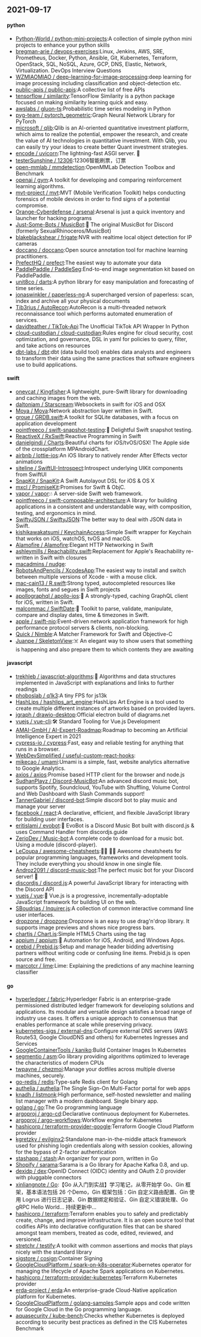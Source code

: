## 2021-09-17

#### python
* [Python-World / python-mini-projects](https://github.com/Python-World/python-mini-projects):A collection of simple python mini projects to enhance your python skills
* [bregman-arie / devops-exercises](https://github.com/bregman-arie/devops-exercises):Linux, Jenkins, AWS, SRE, Prometheus, Docker, Python, Ansible, Git, Kubernetes, Terraform, OpenStack, SQL, NoSQL, Azure, GCP, DNS, Elastic, Network, Virtualization. DevOps Interview Questions
* [WZMIAOMIAO / deep-learning-for-image-processing](https://github.com/WZMIAOMIAO/deep-learning-for-image-processing):deep learning for image processing including classification and object-detection etc.
* [public-apis / public-apis](https://github.com/public-apis/public-apis):A collective list of free APIs
* [tensorflow / similarity](https://github.com/tensorflow/similarity):TensorFlow Similarity is a python package focused on making similarity learning quick and easy.
* [awslabs / gluon-ts](https://github.com/awslabs/gluon-ts):Probabilistic time series modeling in Python
* [pyg-team / pytorch_geometric](https://github.com/pyg-team/pytorch_geometric):Graph Neural Network Library for PyTorch
* [microsoft / qlib](https://github.com/microsoft/qlib):Qlib is an AI-oriented quantitative investment platform, which aims to realize the potential, empower the research, and create the value of AI technologies in quantitative investment. With Qlib, you can easily try your ideas to create better Quant investment strategies.
* [encode / uvicorn](https://github.com/encode/uvicorn):The lightning-fast ASGI server.
🦄
* [testerSunshine / 12306](https://github.com/testerSunshine/12306):12306智能刷票，订票
* [open-mmlab / mmdetection](https://github.com/open-mmlab/mmdetection):OpenMMLab Detection Toolbox and Benchmark
* [openai / gym](https://github.com/openai/gym):A toolkit for developing and comparing reinforcement learning algorithms.
* [mvt-project / mvt](https://github.com/mvt-project/mvt):MVT (Mobile Verification Toolkit) helps conducting forensics of mobile devices in order to find signs of a potential compromise.
* [Orange-Cyberdefense / arsenal](https://github.com/Orange-Cyberdefense/arsenal):Arsenal is just a quick inventory and launcher for hacking programs
* [Just-Some-Bots / MusicBot](https://github.com/Just-Some-Bots/MusicBot):🎵
The original MusicBot for Discord (formerly SexualRhinoceros/MusicBot)
* [blakeblackshear / frigate](https://github.com/blakeblackshear/frigate):NVR with realtime local object detection for IP cameras
* [doccano / doccano](https://github.com/doccano/doccano):Open source annotation tool for machine learning practitioners.
* [PrefectHQ / prefect](https://github.com/PrefectHQ/prefect):The easiest way to automate your data
* [PaddlePaddle / PaddleSeg](https://github.com/PaddlePaddle/PaddleSeg):End-to-end image segmentation kit based on PaddlePaddle.
* [unit8co / darts](https://github.com/unit8co/darts):A python library for easy manipulation and forecasting of time series.
* [jonaswinkler / paperless-ng](https://github.com/jonaswinkler/paperless-ng):A supercharged version of paperless: scan, index and archive all your physical documents
* [Tib3rius / AutoRecon](https://github.com/Tib3rius/AutoRecon):AutoRecon is a multi-threaded network reconnaissance tool which performs automated enumeration of services.
* [davidteather / TikTok-Api](https://github.com/davidteather/TikTok-Api):The Unofficial TikTok API Wrapper In Python
* [cloud-custodian / cloud-custodian](https://github.com/cloud-custodian/cloud-custodian):Rules engine for cloud security, cost optimization, and governance, DSL in yaml for policies to query, filter, and take actions on resources
* [dbt-labs / dbt](https://github.com/dbt-labs/dbt):dbt (data build tool) enables data analysts and engineers to transform their data using the same practices that software engineers use to build applications.

#### swift
* [onevcat / Kingfisher](https://github.com/onevcat/Kingfisher):A lightweight, pure-Swift library for downloading and caching images from the web.
* [daltoniam / Starscream](https://github.com/daltoniam/Starscream):Websockets in swift for iOS and OSX
* [Moya / Moya](https://github.com/Moya/Moya):Network abstraction layer written in Swift.
* [groue / GRDB.swift](https://github.com/groue/GRDB.swift):A toolkit for SQLite databases, with a focus on application development
* [pointfreeco / swift-snapshot-testing](https://github.com/pointfreeco/swift-snapshot-testing):📸
Delightful Swift snapshot testing.
* [ReactiveX / RxSwift](https://github.com/ReactiveX/RxSwift):Reactive Programming in Swift
* [danielgindi / Charts](https://github.com/danielgindi/Charts):Beautiful charts for iOS/tvOS/OSX! The Apple side of the crossplatform MPAndroidChart.
* [airbnb / lottie-ios](https://github.com/airbnb/lottie-ios):An iOS library to natively render After Effects vector animations
* [siteline / SwiftUI-Introspect](https://github.com/siteline/SwiftUI-Introspect):Introspect underlying UIKit components from SwiftUI
* [SnapKit / SnapKit](https://github.com/SnapKit/SnapKit):A Swift Autolayout DSL for iOS & OS X
* [mxcl / PromiseKit](https://github.com/mxcl/PromiseKit):Promises for Swift & ObjC.
* [vapor / vapor](https://github.com/vapor/vapor):💧
A server-side Swift web framework.
* [pointfreeco / swift-composable-architecture](https://github.com/pointfreeco/swift-composable-architecture):A library for building applications in a consistent and understandable way, with composition, testing, and ergonomics in mind.
* [SwiftyJSON / SwiftyJSON](https://github.com/SwiftyJSON/SwiftyJSON):The better way to deal with JSON data in Swift.
* [kishikawakatsumi / KeychainAccess](https://github.com/kishikawakatsumi/KeychainAccess):Simple Swift wrapper for Keychain that works on iOS, watchOS, tvOS and macOS.
* [Alamofire / Alamofire](https://github.com/Alamofire/Alamofire):Elegant HTTP Networking in Swift
* [ashleymills / Reachability.swift](https://github.com/ashleymills/Reachability.swift):Replacement for Apple's Reachability re-written in Swift with closures
* [macadmins / nudge](https://github.com/macadmins/nudge):
* [RobotsAndPencils / XcodesApp](https://github.com/RobotsAndPencils/XcodesApp):The easiest way to install and switch between multiple versions of Xcode - with a mouse click.
* [mac-cain13 / R.swift](https://github.com/mac-cain13/R.swift):Strong typed, autocompleted resources like images, fonts and segues in Swift projects
* [apollographql / apollo-ios](https://github.com/apollographql/apollo-ios):📱
A strongly-typed, caching GraphQL client for iOS, written in Swift.
* [malcommac / SwiftDate](https://github.com/malcommac/SwiftDate):🐔
Toolkit to parse, validate, manipulate, compare and display dates, time & timezones in Swift.
* [apple / swift-nio](https://github.com/apple/swift-nio):Event-driven network application framework for high performance protocol servers & clients, non-blocking.
* [Quick / Nimble](https://github.com/Quick/Nimble):A Matcher Framework for Swift and Objective-C
* [Juanpe / SkeletonView](https://github.com/Juanpe/SkeletonView):☠️
An elegant way to show users that something is happening and also prepare them to which contents they are awaiting

#### javascript
* [trekhleb / javascript-algorithms](https://github.com/trekhleb/javascript-algorithms):📝
Algorithms and data structures implemented in JavaScript with explanations and links to further readings
* [phoboslab / q1k3](https://github.com/phoboslab/q1k3):A tiny FPS for js13k
* [HashLips / hashlips_art_engine](https://github.com/HashLips/hashlips_art_engine):HashLips Art Engine is a tool used to create multiple different instances of artworks based on provided layers.
* [jgraph / drawio-desktop](https://github.com/jgraph/drawio-desktop):Official electron build of diagrams.net
* [vuejs / vue-cli](https://github.com/vuejs/vue-cli):🛠️
Standard Tooling for Vue.js Development
* [AMAI-GmbH / AI-Expert-Roadmap](https://github.com/AMAI-GmbH/AI-Expert-Roadmap):Roadmap to becoming an Artificial Intelligence Expert in 2021
* [cypress-io / cypress](https://github.com/cypress-io/cypress):Fast, easy and reliable testing for anything that runs in a browser.
* [WebDevSimplified / useful-custom-react-hooks](https://github.com/WebDevSimplified/useful-custom-react-hooks):
* [mikecao / umami](https://github.com/mikecao/umami):Umami is a simple, fast, website analytics alternative to Google Analytics.
* [axios / axios](https://github.com/axios/axios):Promise based HTTP client for the browser and node.js
* [SudhanPlayz / Discord-MusicBot](https://github.com/SudhanPlayz/Discord-MusicBot):An advanced discord music bot, supports Spotify, Soundcloud, YouTube with Shuffling, Volume Control and Web Dashboard with Slash Commands support!
* [TannerGabriel / discord-bot](https://github.com/TannerGabriel/discord-bot):Simple discord bot to play music and manage your server
* [facebook / react](https://github.com/facebook/react):A declarative, efficient, and flexible JavaScript library for building user interfaces.
* [eritislami / evobot](https://github.com/eritislami/evobot):🤖
EvoBot is a Discord Music Bot built with discord.js & uses Command Handler from discordjs.guide
* [ZerioDev / Music-bot](https://github.com/ZerioDev/Music-bot):A complete code to download for a music bot. Using a module (discord-player).
* [LeCoupa / awesome-cheatsheets](https://github.com/LeCoupa/awesome-cheatsheets):👩‍💻
👨‍💻
Awesome cheatsheets for popular programming languages, frameworks and development tools. They include everything you should know in one single file.
* [Androz2091 / discord-music-bot](https://github.com/Androz2091/discord-music-bot):The perfect music bot for your Discord server!
🤘
* [discordjs / discord.js](https://github.com/discordjs/discord.js):A powerful JavaScript library for interacting with the Discord API
* [vuejs / vue](https://github.com/vuejs/vue):🖖
Vue.js is a progressive, incrementally-adoptable JavaScript framework for building UI on the web.
* [SBoudrias / Inquirer.js](https://github.com/SBoudrias/Inquirer.js):A collection of common interactive command line user interfaces.
* [dropzone / dropzone](https://github.com/dropzone/dropzone):Dropzone is an easy to use drag'n'drop library. It supports image previews and shows nice progress bars.
* [chartjs / Chart.js](https://github.com/chartjs/Chart.js):Simple HTML5 Charts using the <canvas> tag
* [appium / appium](https://github.com/appium/appium):📱
Automation for iOS, Android, and Windows Apps.
* [prebid / Prebid.js](https://github.com/prebid/Prebid.js):Setup and manage header bidding advertising partners without writing code or confusing line items. Prebid.js is open source and free.
* [marcotcr / lime](https://github.com/marcotcr/lime):Lime: Explaining the predictions of any machine learning classifier

#### go
* [hyperledger / fabric](https://github.com/hyperledger/fabric):Hyperledger Fabric is an enterprise-grade permissioned distributed ledger framework for developing solutions and applications. Its modular and versatile design satisfies a broad range of industry use cases. It offers a unique approach to consensus that enables performance at scale while preserving privacy.
* [kubernetes-sigs / external-dns](https://github.com/kubernetes-sigs/external-dns):Configure external DNS servers (AWS Route53, Google CloudDNS and others) for Kubernetes Ingresses and Services
* [GoogleContainerTools / kaniko](https://github.com/GoogleContainerTools/kaniko):Build Container Images In Kubernetes
* [segmentio / asm](https://github.com/segmentio/asm):Go library providing algorithms optimized to leverage the characteristics of modern CPUs
* [twpayne / chezmoi](https://github.com/twpayne/chezmoi):Manage your dotfiles across multiple diverse machines, securely.
* [go-redis / redis](https://github.com/go-redis/redis):Type-safe Redis client for Golang
* [authelia / authelia](https://github.com/authelia/authelia):The Single Sign-On Multi-Factor portal for web apps
* [knadh / listmonk](https://github.com/knadh/listmonk):High performance, self-hosted newsletter and mailing list manager with a modern dashboard. Single binary app.
* [golang / go](https://github.com/golang/go):The Go programming language
* [argoproj / argo-cd](https://github.com/argoproj/argo-cd):Declarative continuous deployment for Kubernetes.
* [argoproj / argo-workflows](https://github.com/argoproj/argo-workflows):Workflow engine for Kubernetes
* [hashicorp / terraform-provider-google](https://github.com/hashicorp/terraform-provider-google):Terraform Google Cloud Platform provider
* [kgretzky / evilginx2](https://github.com/kgretzky/evilginx2):Standalone man-in-the-middle attack framework used for phishing login credentials along with session cookies, allowing for the bypass of 2-factor authentication
* [stashapp / stash](https://github.com/stashapp/stash):An organizer for your porn, written in Go
* [Shopify / sarama](https://github.com/Shopify/sarama):Sarama is a Go library for Apache Kafka 0.8, and up.
* [dexidp / dex](https://github.com/dexidp/dex):OpenID Connect (OIDC) identity and OAuth 2.0 provider with pluggable connectors
* [xinliangnote / Go](https://github.com/xinliangnote/Go):【Go 从入门到实战】学习笔记，从零开始学 Go、Gin 框架，基本语法包括 26 个Demo，Gin 框架包括：Gin 自定义路由配置、Gin 使用 Logrus 进行日志记录、Gin 数据绑定和验证、Gin 自定义错误处理、Go gRPC Hello World... 持续更新中...
* [hashicorp / terraform](https://github.com/hashicorp/terraform):Terraform enables you to safely and predictably create, change, and improve infrastructure. It is an open source tool that codifies APIs into declarative configuration files that can be shared amongst team members, treated as code, edited, reviewed, and versioned.
* [stretchr / testify](https://github.com/stretchr/testify):A toolkit with common assertions and mocks that plays nicely with the standard library
* [sigstore / cosign](https://github.com/sigstore/cosign):Container Signing
* [GoogleCloudPlatform / spark-on-k8s-operator](https://github.com/GoogleCloudPlatform/spark-on-k8s-operator):Kubernetes operator for managing the lifecycle of Apache Spark applications on Kubernetes.
* [hashicorp / terraform-provider-kubernetes](https://github.com/hashicorp/terraform-provider-kubernetes):Terraform Kubernetes provider
* [erda-project / erda](https://github.com/erda-project/erda):An enterprise-grade Cloud-Native application platform for Kubernetes.
* [GoogleCloudPlatform / golang-samples](https://github.com/GoogleCloudPlatform/golang-samples):Sample apps and code written for Google Cloud in the Go programming language.
* [aquasecurity / kube-bench](https://github.com/aquasecurity/kube-bench):Checks whether Kubernetes is deployed according to security best practices as defined in the CIS Kubernetes Benchmark
